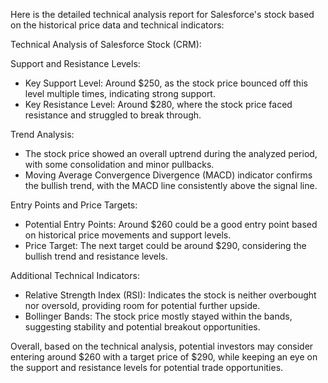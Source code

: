 Here is the detailed technical analysis report for Salesforce's stock based on the historical price data and technical indicators:

Technical Analysis of Salesforce Stock (CRM):

Support and Resistance Levels:
- Key Support Level: Around $250, as the stock price bounced off this level multiple times, indicating strong support.
- Key Resistance Level: Around $280, where the stock price faced resistance and struggled to break through.

Trend Analysis:
- The stock price showed an overall uptrend during the analyzed period, with some consolidation and minor pullbacks.
- Moving Average Convergence Divergence (MACD) indicator confirms the bullish trend, with the MACD line consistently above the signal line.

Entry Points and Price Targets:
- Potential Entry Points: Around $260 could be a good entry point based on historical price movements and support levels.
- Price Target: The next target could be around $290, considering the bullish trend and resistance levels.

Additional Technical Indicators:
- Relative Strength Index (RSI): Indicates the stock is neither overbought nor oversold, providing room for potential further upside.
- Bollinger Bands: The stock price mostly stayed within the bands, suggesting stability and potential breakout opportunities.

Overall, based on the technical analysis, potential investors may consider entering around $260 with a target price of $290, while keeping an eye on the support and resistance levels for potential trade opportunities.